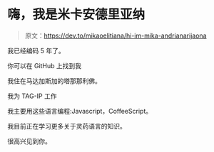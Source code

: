 # 嗨，我是米卡安德里亚纳

> 原文：<https://dev.to/mikaoelitiana/hi-im-mika-andrianarijaona>

我已经编码 5 年了。

你可以在 GitHub 上找到我

我住在马达加斯加的塔那那利佛。

我为 TAG-IP 工作

我主要用这些语言编程:Javascript，CoffeeScript。

我目前正在学习更多关于灵药语言的知识。

很高兴见到你。